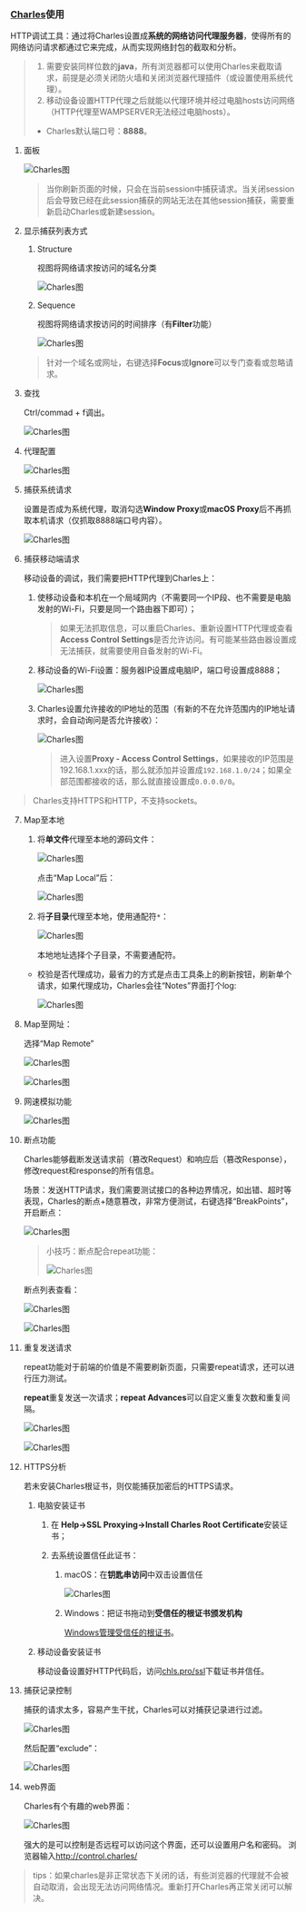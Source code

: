 ### [Charles](https://www.charlesproxy.com/)使用

HTTP调试工具：通过将Charles设置成**系统的网络访问代理服务器**，使得所有的网络访问请求都通过它来完成，从而实现网络封包的截取和分析。

>1. 需要安装同样位数的**java**，所有浏览器都可以使用Charles来截取请求，前提是必须关闭防火墙和关闭浏览器代理插件（或设置使用系统代理）。
>2. 移动设备设置HTTP代理之后就能以代理环境并经过电脑hosts访问网络（HTTP代理至WAMPSERVER无法经过电脑hosts）。
>
>- Charles默认端口号：**8888**。

1. 面板

	![Charles图](./images/1.png)

	>当你刷新页面的时候，只会在当前session中捕获请求。当关闭session后会导致已经在此session捕获的网站无法在其他session捕获，需要重新启动Charles或新建session。
2. 显示捕获列表方式

    1. Structure

        视图将网络请求按访问的域名分类

        ![Charles图](./images/3.png)

    2. Sequence

        视图将网络请求按访问的时间排序（有**Filter**功能）

        ![Charles图](./images/4.png)

    >针对一个域名或网址，右键选择**Focus**或**Ignore**可以专门查看或忽略请求。
3. 查找

    Ctrl/commad + f调出。

	![Charles图](./images/5.png)
4. 代理配置

    ![Charles图](./images/16.png)
5. 捕获系统请求

    设置是否成为系统代理，取消勾选**Window Proxy**或**macOS Proxy**后不再抓取本机请求（仅抓取8888端口号内容）。

    ![Charles图](./images/14.png)
6. 捕获移动端请求

    移动设备的调试，我们需要把HTTP代理到Charles上：

    1. 使移动设备和本机在一个局域网内（不需要同一个IP段、也不需要是电脑发射的Wi-Fi，只要是同一个路由器下即可）；

        >如果无法抓取信息，可以重启Charles、重新设置HTTP代理或查看**Access Control Settings**是否允许访问。有可能某些路由器设置成无法捕获，就需要使用自备发射的Wi-Fi。
    2. 移动设备的Wi-Fi设置：服务器IP设置成电脑IP，端口号设置成8888；

        ![Charles图](./images/13.png)
    3. Charles设置允许接收的IP地址的范围（有新的不在允许范围内的IP地址请求时，会自动询问是否允许接收）：

        ![Charles图](./images/15.png)

        >进入设置**Proxy - Access Control Settings**，如果接收的IP范围是192.168.1.xxx的话，那么就添加并设置成`192.168.1.0/24`；如果全部范围都接收的话，那么就直接设置成`0.0.0.0/0`。

>Charles支持HTTPS和HTTP，不支持sockets。

7. Map至本地

    1. 将**单文件**代理至本地的源码文件：

        ![Charles图](./images/7.png)

        点击“Map Local”后：

        ![Charles图](./images/8.png)

    2. 将**子目录**代理至本地，使用通配符`*`：

        ![Charles图](./images/9.png)

        本地地址选择个子目录，不需要通配符。

    - 校验是否代理成功，最省力的方式是点击工具条上的刷新按钮，刷新单个请求，如果代理成功，Charles会往“Notes”界面打个log:

        ![Charles图](./images/10.png)
8. Map至网址：

    选择“Map Remote”

    ![Charles图](./images/6.png)

    ![Charles图](./images/12.png)
9. 网速模拟功能

	![Charles图](./images/17.png)
10. 断点功能

	Charles能够截断发送请求前（篡改Request）和响应后（篡改Response），修改request和response的所有信息。

	场景：发送HTTP请求，我们需要测试接口的各种边界情况，如出错、超时等表现，Charles的断点+随意篡改，非常方便测试，右键选择“BreakPoints”，开启断点：

	![Charles图](./images/19.png)

	>小技巧：断点配合repeat功能：
	>
	>![Charles图](./images/20.png)

	断点列表查看：

	![Charles图](./images/21.png)

	![Charles图](./images/22.png)
11. 重复发送请求

	repeat功能对于前端的价值是不需要刷新页面，只需要repeat请求，还可以进行压力测试。

	**repeat**重复发送一次请求；**repeat Advances**可以自定义重复次数和重复间隔。

    ![Charles图](./images/23.png)

    ![Charles图](./images/24.png)
12. HTTPS分析

    若未安装Charles根证书，则仅能捕获加密后的HTTPS请求。

    1. 电脑安装证书

        1. 在 **Help->SSL Proxying->Install Charles Root Certificate**安装证书；
        2. 去系统设置信任此证书：

            1. macOS：在**钥匙串访问**中双击设置信任

                ![Charles图](./images/11.png)
            2. Windows：把证书拖动到**受信任的根证书颁发机构**

                [Windows管理受信任的根证书](https://technet.microsoft.com/zh-cn/library/cc754841(v=ws.11).aspx#BKMK_addlocal)。
    2. 移动设备安装证书

        移动设备设置好HTTP代码后，访问[chls.pro/ssl](chls.pro/ssl)下载证书并信任。
13. 捕获记录控制

	捕获的请求太多，容易产生干扰，Charles可以对捕获记录进行过滤。

	![Charles图](./images/25.png)

	然后配置“exclude”：

	![Charles图](./images/18.png)
14. web界面

    Charles有个有趣的web界面：

	![Charles图](./images/2.png)

	强大的是可以控制是否远程可以访问这个界面，还可以设置用户名和密码。
	浏览器输入<http://control.charles/>

>tips：如果charles是非正常状态下关闭的话，有些浏览器的代理就不会被自动取消，会出现无法访问网络情况。重新打开Charles再正常关闭可以解决。
